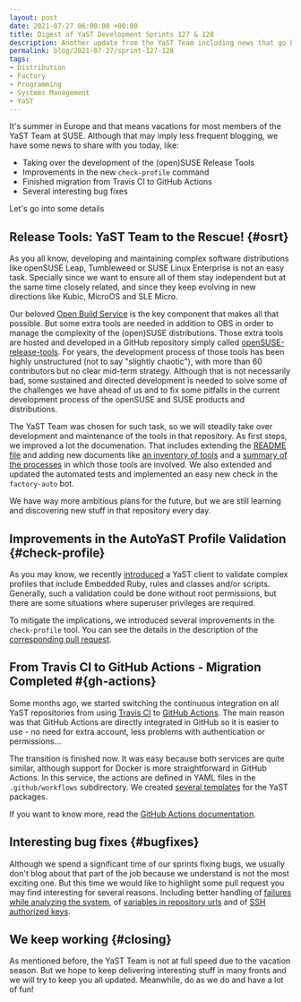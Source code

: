 ```yaml
---
layout: post
date: 2021-07-27 06:00:00 +00:00
title: Digest of YaST Development Sprints 127 & 128
description: Another update from the YaST Team including news that go beyond the scope of YaST
permalink: blog/2021-07-27/sprint-127-128
tags:
- Distribution
- Factory
- Programming
- Systems Management
- YaST
---
```


It's summer in Europe and that means vacations for most members of the YaST Team at SUSE. Although
that may imply less frequent blogging, we have some news to share with you today, like:

- Taking over the development of the (open)SUSE Release Tools
- Improvements in the new `check-profile` command
- Finished migration from Travis CI to GitHub Actions
- Several interesting bug fixes

Let's go into some details

## Release Tools: YaST Team to the Rescue! {#osrt}

As you all know, developing and maintaining complex software distributions like openSUSE Leap,
Tumbleweed or SUSE Linux Enterprise is not an easy task. Specially since we want to ensure all of
them stay independent but at the same time closely related, and since they keep evolving in new
directions like Kubic, MicroOS and SLE Micro.

Our beloved [Open Build Service](https://openbuildservice.org/) is the key component that makes all
that possible. But some extra tools are needed in addition to OBS in order to manage the complexity
of the (open)SUSE distributions. Those extra tools are hosted and developed in a GitHub repository
simply called [openSUSE-release-tools](https://github.com/openSUSE/openSUSE-release-tools). For
years, the development process of those tools has been highly unstructured (not to say "slightly
chaotic"), with more than 60 contributors but no clear mid-term strategy. Although that is not
necessarily bad, some sustained and directed development is needed to solve some of the challenges
we have ahead of us and to fix some pitfalls in the current development process of the openSUSE and
SUSE products and distributions.

The YaST Team was chosen for such task, so we will steadily take over development and maintenance
of the tools in that repository. As first steps, we improved a lot the documenation. That includes
extending the [README
file](https://github.com/openSUSE/openSUSE-release-tools/blob/master/README.md) and adding new
documents like [an inventory of
tools](https://github.com/openSUSE/openSUSE-release-tools/blob/master/CONTENTS.md) and a [summary of
the processes](https://github.com/openSUSE/openSUSE-release-tools/blob/master/docs/processes.md) in
which those tools are involved. We also extended and updated the automated tests and implemented
an easy new check in the `factory-auto` bot.

We have way more ambitious plans for the future, but we are still learning and discovering new stuff
in that repository every day.

## Improvements in the AutoYaST Profile Validation {#check-profile}

As you may know, we recently [introduced]({{site.baseurl}}/blog/2021-06-01/sprint-124) a YaST client
to validate complex profiles that include Embedded Ruby, rules and classes and/or scripts.
Generally, such a validation could be done without root permissions, but there are some situations
where superuser privileges are required.

To mitigate the implications, we introduced several improvements in the `check-profile` tool. You
can see the details in the description of the [corresponding pull
request](https://github.com/yast/yast-autoinstallation/pull/773).

## From Travis CI to GitHub Actions - Migration Completed #{gh-actions}

Some months ago, we started switching the continuous integration on all YaST repositories from using
[Travis CI](https://travis-ci.com/) to [GitHub Actions](https://github.com/features/actions). The
main reason was that GitHub Actions are directly integrated in GitHub so it is easier to use - no
need for extra account, less problems with authentication or permissions...

The transition is finished now. It was easy because both services are quite similar, although
support for Docker is more straightforward in GitHub Actions. In this service, the actions are
defined in YAML files in the `.github/workflows` subdirectory. We created [several
templates](https://github.com/yast/.github/tree/master/workflow-templates) for the YaST packages.

If you want to know more, read the [GitHub Actions
documentation](https://docs.github.com/en/actions).

## Interesting bug fixes {#bugfixes}

Although we spend a significant time of our sprints fixing bugs, we usually don't blog about that
part of the job because we understand is not the most exciting one. But this time we would like to
highlight some pull request you may find interesting for several reasons. Including better handling
of [failures while analyzing the system](https://github.com/yast/yast-users/pull/317), of [variables
in repository urls](https://github.com/yast/yast-yast2/pull/1183) and of [SSH authorized
keys](https://github.com/yast/yast-users/pull/320).

## We keep working {#closing}

As mentioned before, the YaST Team is not at full speed due to the vacation season. But we hope to
keep delivering interesting stuff in many fronts and we will try to keep you all updated. Meanwhile,
do as we do and have a lot of fun!
